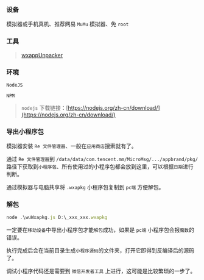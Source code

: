 ### 设备

模拟器或手机真机、推荐网易 `MuMu` 模拟器、免 `root`

### 工具
> [wxappUnpacker](nodejs：https://github.com/xuedingmiaojun/wxappUnpacker)

### 环境

`NodeJS`

 `NPM`

> `nodejs` 下载链接：[https://nodejs.org/zh-cn/download/](https://nodejs.org/zh-cn/download/)

### 导出小程序包

模拟器安装 `Re 文件管理器`、一般在`应用商店`搜索就有了。

通过 `Re 文件管理器`到 `/data/data/com.tencent.mm/MicroMsg/.../appbrand/pkg/` 路径下获取到`小程序包`、所有使用过的小程序包都会放到这里，可以根据`日期`进行判断。

通过模拟器与电脑共享将 `.wxapkg` 小程序包复制到 `pc端` 方便解包。

### 解包

```javascript
node .\wuWxapkg.js D:\_xxx_xxx.wxapkg
```

一定要在`移动设备`中导出小程序包才能`解包`成功，如果是 `pc端` 小程序包会报`魔数`的错误。

执行完成后会在当前目录生成`小程序源码`的文件夹，打开它即得到反编译后的源码了。

调试小程序代码还是需要到 `微信开发者工具` 上进行，这可能是比较繁琐的一步了。



